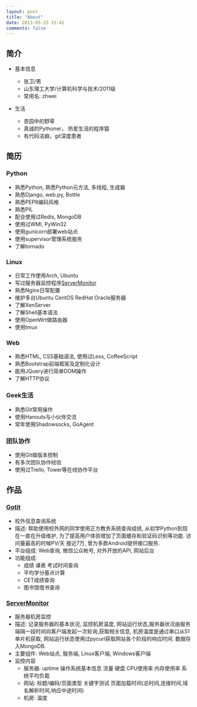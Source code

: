 ```yaml
---
layout: post
title: "About"
date: 2013-05-25 15:41
comments: false
---
```



## 简介

+ 基本信息
  - 张卫/男
  - 山东理工大学/计算机科学与技术/2011级
  - 常用名: zhwei

+ 生活
  - 杏园中的野草
  - 真诚的Pythoner， 热爱生活的程序猿
  - 有代码洁癖，git深度患者

## 简历

### Python

  + 熟悉Python, 熟悉Python元方法, 多线程, 生成器
  + 熟悉Django, web.py, Bottle
  + 熟悉PEP8编码风格
  + 熟悉PIL
  + 配合使用过Redis, MongoDB
  + 使用过WMI, PyWin32
  + 使用gunicorn部署web站点
  + 使用supervisor管理系统服务
  + 了解tornado

### Linux

  + 日常工作使用Arch, Ubuntu
  + 写过服务器监控程序[ServerMonitor](http://git.oschina.net/zhwei/ServerMonitor)
  + 熟悉Nginx日常配置
  + 维护多台Ubuntu CentOS RedHat Oracle服务器
  + 了解XenServer
  + 了解Shell基本语法
  + 使用OpenWrt做路由器
  + 使用tmux

### Web

  + 熟悉HTML, CSS基础语法, 使用过Less, CoffeeScript
  + 熟悉Bootstrap前端框架及定制化设计
  + 能用JQuery进行简单DOM操作
  + 了解HTTP协议

### Geek生活

  + 熟悉Git常用操作
  + 使用Hanouts与小伙伴交流
  + 常年使用Shadowsocks, GoAgent

### 团队协作

  + 使用Git做版本控制
  + 有多次团队协作经验
  + 使用过Trello, Tower等在线协作平台

## 作品

### [Gotit](https://github.com/zhwei/gotit)

  + 校外信息查询系统
  + 描述: 帮助使用校外网的同学使用正方教务系统查询成绩, 从初学Python到现在一直在升级维护, 为了提高用户体验增加了页面缓存和验证码识别等功能. 访问量最高的时候PV/天 接近7万, 曾为多款Android提供接口服务.
  + 平台组成: Web查询, 微信公众帐号, 对外开放的API, 网站后台
  + 功能组成:
    - 成绩 课表 考试时间查询
    - 平均学分基点计算
    - CET成绩查询
    - 图书馆借书查询

### [ServerMonitor](http://git.oschina.net/zhwei/ServerMonitor)

  + 服务器机房监控
  + 描述: 记录服务器的基本状况, 监控机房温度, 网站运行状态,服务器状况由服务端隔一段时间向客户端发起一次轮询,获取相关信息, 机房温度是通过串口从51单片机获取, 网站运行状态使用过pycurl获取网站各个阶段的响应时间. 数据存入MongoDB.
  + 主要组件: Web站点, 服务端, Linux客户端, Windows客户端
  + 监控内容
    - 服务器: uptime 操作系统基本信息 流量 硬盘 CPU使用率 内存使用率 系统平均负载
    - 网站: 标题/编码/页面类型 关键字测试 页面加载时间(总时间,连接时间,域名解析时间,响应中途时间)
    - 机房: 温度

